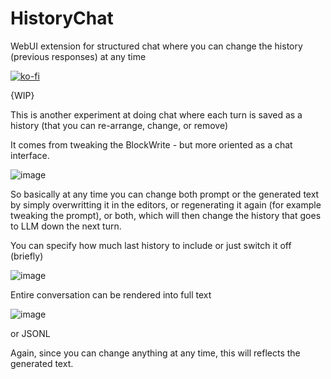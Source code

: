 # HistoryChat
WebUI extension for structured chat where you can change the history (previous responses) at any time 

[![ko-fi](https://ko-fi.com/img/githubbutton_sm.svg)](https://ko-fi.com/Q5Q5MOB4M)

{WIP}

This is another experiment at doing chat where each turn is saved as a history (that you can re-arrange, change, or remove)

It comes from tweaking the BlockWrite - but more oriented as a chat interface.

![image](https://github.com/FartyPants/HistoryChat/assets/23346289/34568c1c-7136-4044-9151-e1785c0d41b6)

So basically at any time you can change both prompt or the generated text by simply overwritting it in the editors, or regenerating it again (for example tweaking the prompt), or both, which will then change the history that goes to LLM down the next turn.

You can specify how much last history to include or just switch it off (briefly)

![image](https://github.com/FartyPants/HistoryChat/assets/23346289/1f53e187-9d84-45d9-baa9-c34a26f3aaf1)

Entire conversation can be rendered into full text

![image](https://github.com/FartyPants/HistoryChat/assets/23346289/7471a4eb-50ec-4d3a-98c9-0b9064167174)

or JSONL

Again, since you can change anything at any time, this will reflects the generated text.

